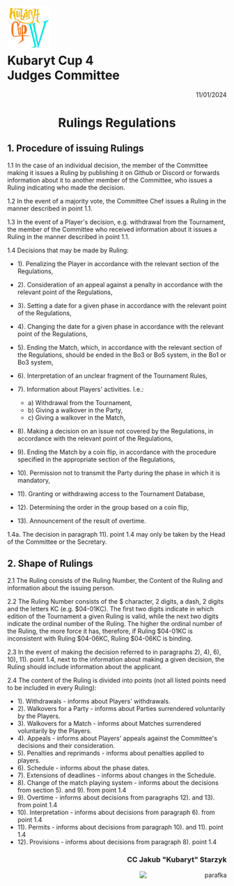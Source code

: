 # <img src="https://github.com/KubarytTournaments/KubarytCup/blob/English/Logo/logo-kc4.png" alt="logokc4" style="width: 20%; height: auto;"> <br>Kubaryt Cup 4 <br>Judges Committee

<p align="right">11/01/2024</p>

<h1 align="center">Rulings Regulations</h1>

## 1. Procedure of issuing Rulings

1.1 In the case of an individual decision, the member of the Committee making it issues a Ruling by publishing it on Github or Discord or forwards information about it to another member of the Committee, who issues a Ruling indicating who made the decision.

1.2 In the event of a majority vote, the Committee Chef issues a Ruling in the manner described in point 1.1.

1.3 In the event of a Player's decision, e.g. withdrawal from the Tournament, the member of the Committee who received information about it issues a Ruling in the manner described in point 1.1.

1.4 Decisions that may be made by Ruling:

- 1). Penalizing the Player in accordance with the relevant section of the Regulations,
- 2). Consideration of an appeal against a penalty in accordance with the relevant point of the Regulations,
- 3). Setting a date for a given phase in accordance with the relevant point of the Regulations,
- 4). Changing the date for a given phase in accordance with the relevant point of the Regulations,
- 5). Ending the Match, which, in accordance with the relevant section of the Regulations, should be ended in the Bo3 or Bo5 system, in the Bo1 or Bo3 system,
- 6). Interpretation of an unclear fragment of the Tournament Rules,
- 7). Information about Players' activities. I.e.:

  - a) Withdrawal from the Tournament,
  - b) Giving a walkover in the Party,
  - c) Giving a walkover in the Match,
- 8). Making a decision on an issue not covered by the Regulations, in accordance with the relevant point of the Regulations,
- 9). Ending the Match by a coin flip, in accordance with the procedure specified in the appropriate section of the Regulations,
- 10). Permission not to transmit the Party during the phase in which it is mandatory,
- 11). Granting or withdrawing access to the Tournament Database,
- 12). Determining the order in the group based on a coin flip,
- 13). Announcement of the result of overtime.

1.4a. The decision in paragraph 11). point 1.4 may only be taken by the Head of the Committee or the Secretary.

## 2. Shape of Rulings

2.1 The Ruling consists of the Ruling Number, the Content of the Ruling and information about the issuing person.

2.2 The Ruling Number consists of the $ character, 2 digits, a dash, 2 digits and the letters KC (e.g. $04-01KC). The first two digits indicate in which edition of the Tournament a given Ruling is valid, while the next two digits indicate the ordinal number of the Ruling. The higher the ordinal number of the Ruling, the more force it has, therefore, if Ruling $04-01KC is inconsistent with Ruling $04-06KC, Ruling $04-06KC is binding.

2.3 In the event of making the decision referred to in paragraphs 2), 4), 6), 10), 11). point 1.4, next to the information about making a given decision, the Ruling should include information about the applicant.

2.4 The content of the Ruling is divided into points (not all listed points need to be included in every Ruling):

- 1). Withdrawals - informs about Players' withdrawals.
- 2). Walkovers for a Party - informs about Parties surrendered voluntarily by the Players.
- 3). Walkovers for a Match - informs about Matches surrendered voluntarily by the Players.
- 4). Appeals - informs about Players' appeals against the Committee's decisions and their consideration.
- 5). Penalties and reprimands - informs about penalties applied to players.
- 6). Schedule - informs about the phase dates.
- 7). Extensions of deadlines - informs about changes in the Schedule.
- 8). Change of the match playing system - informs about the decisions from section 5). and 9). from point 1.4
- 9). Overtime - informs about decisions from paragraphs 12). and 13). from point 1.4
- 10). Interpretation - informs about decisions from paragraph 6). from point 1.4
- 11). Permits - informs about decisions from paragraph 10). and 11). point 1.4
- 12). Provisions - informs about decisions from paragraph 8). point 1.4

### <p align="right">CC Jakub "Kubaryt" Starzyk</p>
<div align="right"><img src="https://media.discordapp.net/attachments/1022538414328913930/1136284542727110656/image-removebg-preview_3.png" alt="parafka" style="height: auto; width:200px; float:right;"/></div>
